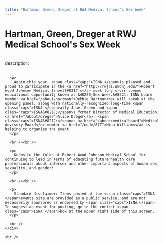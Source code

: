 ```yaml
---
title: "Hartman, Green, Dreger at RWJ Medical School's Sex Week"
---
```


# Hartman, Green, Dreger at RWJ Medical School's Sex Week

<div class="flexinode-body flexinode-2">
  <div class="flexinode-textarea-1">
    <div class="form-item">
      <br /> <label>description:</label><br /><br /> 
      
      <p>
        Again this year, <span class="caps">ISNA </span>is pleased and proud to participate in the <a href="http://rwjms.umdnj.edu/">Robert Wood Johnson Medical School&#8217;s</a> week-long cross-campus educational opportunity known as &#8220;Sex Week.&#8221; ISNA board member <a href="/about/hartman">Debbie Hartman</a> will speak at the opening panel, along with nationally-recognized long-time <span class="caps">ISNA </span>ally Janet Green and <span class="caps">ISNA&#8217;</span>s former Director of Medical Education, <a href="/about/dreger">Alice Dreger</a>. <span class="caps">ISNA&#8217;</span>s <a href="/about/medicalboard">Medical Advisory Board</a> member <a href="/node/877">Nina Williams</a> is helping to organize the event.
      </p>
      
      <br /><br />
      
      <p>
        Kudos to the folks at Robert Wood Johnson Medical School for continuing to lead in terms of educating future health care professionals about intersex and other important aspects of human sex, sexuality, and gender!
      </p>
      
      <br /><br />
      
      <p>
        Standard disclaimer: Items posted at the <span class="caps">ISNA </span>events site are provided as a public service, and are not necessarily sponsored or endorsed by <span class="caps">ISNA.</span> To suggest an event for posting, go to the contact <span class="caps">ISNA </span>box at the upper right side of this screen.
      </p>
      
      <br />
    </div>
    
    <br />
  </div>
</div>